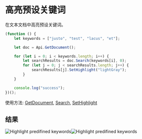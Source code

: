 # 高亮预设关键词

在文本文档中高亮预设关键词。

```ts
(function () {
    let keywords = ["justo", "test", "lacus", "et"];

    let doc = Api.GetDocument();

    for (let i = 0; i < keywords.length; i++) {
        let searchResults = doc.Search(keywords[i], 0);
        for (let j = 0; j < searchResults.length; j++) {
            searchResults[j].SetHighlight("lightGray");
        }
    }

    console.log("success");
})();
```

使用方法: [GetDocument](../../../../office-api/usage-api/text-document-api/Api/Methods/GetDocument.md), [Search](../../../../office-api/usage-api/text-document-api/ApiDocument/Methods/Search.md), [SetHighlight](../../../../office-api/usage-api/text-document-api/ApiTextPr/Methods/SetHighlight.md)

## 结果

<!-- imgpath -->

![Highlight predifined keywords](/assets/images/plugins/highlight-predefined-keywords.png#gh-light-mode-only)![Highlight predifined keywords](/assets/images/plugins/highlight-predefined-keywords.dark.png#gh-dark-mode-only)